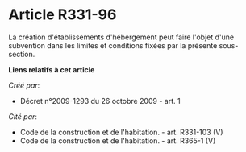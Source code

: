 # Article R331-96

La création d'établissements d'hébergement peut faire l'objet d'une subvention dans les limites et conditions fixées par la
présente sous-section.

**Liens relatifs à cet article**

_Créé par_:

  - Décret n°2009-1293 du 26 octobre 2009 - art. 1

_Cité par_:

  - Code de la construction et de l'habitation. - art. R331-103 (V)
  - Code de la construction et de l'habitation. - art. R365-1 (V)
